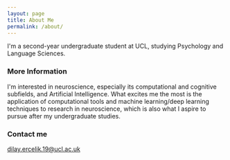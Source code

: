 ```yaml
---
layout: page
title: About Me
permalink: /about/
---
```


I'm a second-year undergraduate student at UCL, studying Psychology and Language Sciences.

### More Information

I'm interested in neuroscience, especially its computational and cognitive subfields, and Artificial Intelligence. 
What excites me the most is the application of computational tools and machine learning/deep learning techniques to research in neuroscience, which is also what I aspire to pursue after my undergraduate studies.

### Contact me

[dilay.ercelik.19@ucl.ac.uk](mailto:dilay.ercelik.19@ucl.ac.uk)
